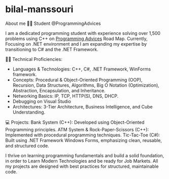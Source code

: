 # bilal-manssouri
About me 👨‍🎓 Student @ProgrammingAdvices

I am a dedicated programming student with experience solving over 1,500 problems using C++ on [Programming Advices](https://programmingadvices.com/) Road Map.
Currently, Focusing on .NET environment and I am expanding my expertise by transitioning to C# and the .NET Framework.

👩‍💻 Technical Proficiencies:
- Languages & Technologies: C++, C#, .NET Framework, WinForms framework.
- Concepts: Procedural & Object-Oriented Programming (OOP), Recursion, Data Structures, 
 Algorithms, Big O Notation (Optimization), Abstraction, Encapsulation, and Inheritance.
- Networking Basics: IP, TCP, HTTP(S), DNS, DHCP.
- Debugging on Visual Studio
- Architectures: 3-Tier Architecture, Business Intelligence, and Cube Understanding.

💻 Projects:
Bank System (C++): Developed using Object-Oriented Programming principles.
ATM System & Rock-Paper-Scissors (C++): Implemented with procedural programming techniques.
Tic-Tac-Toe (C#): Built using .NET Framework Windows Forms, emphasizing clean, reusable, and structured code.

I thrive on learning programming fundamentals and build a solid foundation, in order to Learn Modern Technologies and be ready for Job Markets.
All my projects are designed with best practices for structured, maintainable code.
